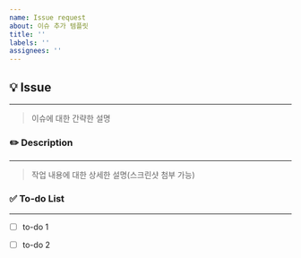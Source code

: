 ```yaml
---
name: Issue request
about: 이슈 추가 템플릿
title: ''
labels: ''
assignees: ''
---
```


## 💡 Issue

---
> 이슈에 대한 간략한 설명

### ✏️ Description

---
> 작업 내용에 대한 상세한 설명(스크린샷 첨부 가능)

### ✅ To-do List

---
- [ ] to-do 1
- [ ] to-do 2


